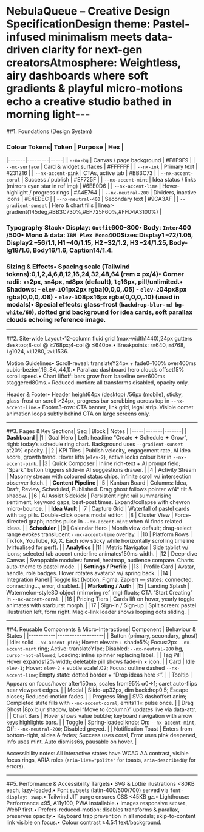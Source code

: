 # NebulaQueue – Creative Design Specification**Design theme:** Pastel-infused minimalism meets data-driven clarity for next-gen creators**Atmosphere:** Weightless, airy dashboards where soft gradients & playful micro-motions echo a creative studio bathed in morning light---

##1. Foundations (Design System)

### Colour Tokens| Token | Purpose | Hex |
|-------|---------|-----|
| `--nx-bg` | Canvas / page background | #F8F9F9 |
| `--nx-surface` | Card & widget surfaces | #FFFFFF |
| `--nx-ink` | Primary text | #231216 |
| `--nx-accent-pink` | CTAs, active tab | #BB3C73 |
| `--nx-accent-coral` | Success / publish | #EF725F |
| `--nx-accent-mint` | Idea status / links (mirrors cyan star in ref img) | #6EE0D6 |
| `--nx-accent-lime` | Hover-highlight / progress rings | #A4E764 |
| `--nx-neutral-200` | Dividers, inactive icons | #E4EDEC |
| `--nx-neutral-400` | Secondary text | #9CA3AF |
| `--gradient-sunset` | Hero & chart fills | linear-gradient(145deg,#BB3C730%,#EF725F60%,#FFD4A3100%) |

### Typography Stack• Display: `Outfit`600–800• Body: `Inter`400 /500• Mono & data: `IBM Plex Mono`400Sizes:Display1 –72/1.05, Display2 –56/1.1, H1 –40/1.15, H2 –32/1.2, H3 –24/1.25, Body-lg18/1.6, Body16/1.6, Caption14/1.4.

### Sizing & Effects• Spacing scale (Tailwind tokens):0,1,2,4,6,8,12,16,24,32,48,64 (rem = px/4)• Corner radii: `xs`2px, `sm`4px, `md`8px (default), `lg`16px, pill/unlimited.• Shadows: ‑ `elev-1`01px2px rgba(0,0,0,.05) ‑ `elev-2`04px8px rgba(0,0,0,.08) ‑ `elev-3`08px16px rgba(0,0,0,.10) (used in modals)• Special effects: glass-frost (`backdrop-blur-md bg-white/60`), dotted grid background for idea cards, soft parallax clouds echoing reference image.

---

##2. Site-wide Layout•12-column fluid grid (max-width1440),24px gutters desktop;8-col @ ≥768px;4-col @ ≤640px.• Breakpoints: `sm`640, `md`768, `lg`1024, `xl`1280, `2xl`1536.

Motion Guidelines• Scroll-reveal: translateY24px + fade0–100% over400ms cubic-bezier(.16,.84,.44,1).• Parallax: dashboard hero clouds offset15% scroll speed.• Chart liftoff: bars grow from baseline over600ms staggered80ms.• Reduced-motion: all transforms disabled, opacity only.

Header & Footer• Header height64px (desktop) /56px (mobile), sticky, glass-frost on scroll >24px, progress bar scrubbing across top in `--nx-accent-lime`.• Footer3-row: CTA banner, link grid, legal strip. Visible comet animation loops subtly behind CTA on large screens only.

---

##3. Pages & Key Sections| Seq | Block | Notes |
|-----|-------|-------|
| **Dashboard** |
|1 | Goal Hero | Left: headline “Create ✦ Schedule ✦ Grow”, right: today’s schedule ring chart. Background uses `--gradient-sunset` at20% opacity. |
|2 | KPI Tiles | Publish velocity, engagement rate, AI idea score, growth trend. Hover lifts (`elev-2`), active locks colour bar in `--nx-accent-pink`. |
|3 | Quick Composer | Inline rich-text + AI prompt field; “Spark” button triggers slide-in AI suggestions drawer. |
|4 | Activity Stream | Masonry stream with coloured status chips, infinite scroll w/ intersection observer fetch. |
| **Content Pipeline** |
|5 | Kanban Board | Columns: Idea, Draft, Review, Scheduled, Published. Drag ghost follows pointer w/4° tilt & shadow. |
|6 | AI Assist Sidekick | Persistent right rail summarising sentiment, keyword gaps, best-post times. Expand/collapse with chevron micro-bounce. |
| **Idea Vault** |
|7 | Capture Grid | Waterfall of pastel cards with tag pills. Double-click opens modal editor. |
|8 | Cluster View | Force-directed graph; nodes pulse in `--nx-accent-mint` when AI finds related ideas. |
| **Scheduler** |
|9 | Calendar Hero | Month view default; drag-select range evokes translucent `--nx-accent-lime` overlay. |
|10 | Platform Rows | TikTok, YouTube, IG, X. Each row sticky while horizontally scrolling timeline (virtualised for perf). |
| **Analytics** |
|11 | Metric Navigator | Side tablist w/ icons; selected tab accent underline animates150ms width. |
|12 | Deep-dive Canvas | Swappable modules: funnel, heatmap, audience compare. Charts auto-theme to pastel mode. |
| **Settings / Profile** |
|13 | Profile Card | Avatar, handle, role badges. Hover rotates avatar5° w/ spring back. |
|14 | Integration Panel | Toggle list (Notion, Figma, Zapier) — states: connected, connecting…, error, disabled. |
| **Marketing / Auth** |
|15 | Landing Splash | Watermelon-style3D object (mirroring ref img) floats; CTA “Start Creating” in `--nx-accent-coral`. |
|16 | Pricing Tiers | Cards lift on hover, yearly toggle animates with starburst morph. |
|17 | Sign-in / Sign-up | Split screen: pastel illustration left, form right. Magic-link loader shows looping dots sliding. |

---

##4. Reusable Components & Micro-Interactions| Component | Behaviour & States |
|-----------|-------------------|
| Button (primary, secondary, ghost) | Idle: solid `--nx-accent-pink`; Hover: elevate + shade5%; Focus:2px `--nx-accent-mint` ring; Active: translateY1px; Disabled: `--nx-neutral-200` bg, `cursor-not-allowed`; Loading: inline spinner replacing label. |
| Tag Pill | Hover expands12% width; deletable pill shows fade-in × icon. |
| Card | Idle `elev-1`; Hover: `elev-2` + subtle scale1.02; Focus: outline dashed `--nx-accent-lime`; Empty state: dotted border + “Drop ideas here ⚡”. |
| Tooltip | Appears on focus/hover after150ms, scales from95% α0→1; caret auto-flips near viewport edges. |
| Modal | Slide-up32px, dim backdrop0.5; Escape closes; Reduced-motion fades. |
| Progress Ring | SVG dashoffset anim; Completed state fills with `--nx-accent-coral`, emits1.1× pulse once. |
| Drag Ghost |8px blur shadow, label “Move to {column}” updates live via data-attr. |
| Chart Bars | Hover shows value bubble; keyboard navigation with arrow keys highlights bars. |
| Toggle | Spring-loaded knob; On: `--nx-accent-mint`, Off: `--nx-neutral-200`; Disabled greyed. |
| Notification Toast | Enters from bottom-right, slides & fades; Success uses coral, Error uses pink deepened, Info uses mint. Auto dismiss6s, pausable on hover. |

Accessibility notes: All interactive states have WCAG AA contrast, visible focus rings, ARIA roles (`aria-live="polite"` for toasts, `aria-describedBy` for errors).

---

##5. Performance & Accessibility Targets• SVG & Lottie illustrations <80KB each, lazy-loaded.• Font subsets (latin-400/500/700) served via `font-display: swap`.• Tailwind JIT purge ensures CSS <45KB gz.• Lighthouse: Performance ≥95, A11y100, PWA installable.• Images responsive `srcset`, WebP first.• Prefers-reduced-motion: disables transforms & parallax, preserves opacity.• Keyboard trap prevention in all modals; skip-to-content link visible on focus.• Colour contrast ≥4.5:1 text/background.